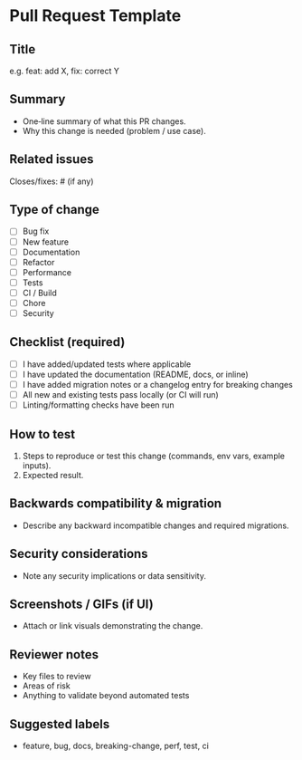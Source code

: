 # Pull Request Template

## Title
<!-- Use a short, imperative title. Optionally prefix with feat|fix|docs|chore|refactor|perf|test|ci -->
e.g. feat: add X, fix: correct Y

## Summary
- One‑line summary of what this PR changes.
- Why this change is needed (problem / use case).

## Related issues
Closes/fixes: # (if any)

## Type of change
- [ ] Bug fix
- [ ] New feature
- [ ] Documentation
- [ ] Refactor
- [ ] Performance
- [ ] Tests
- [ ] CI / Build
- [ ] Chore
- [ ] Security

## Checklist (required)
- [ ] I have added/updated tests where applicable
- [ ] I have updated the documentation (README, docs, or inline)
- [ ] I have added migration notes or a changelog entry for breaking changes
- [ ] All new and existing tests pass locally (or CI will run)
- [ ] Linting/formatting checks have been run

## How to test
1. Steps to reproduce or test this change (commands, env vars, example inputs).
2. Expected result.

## Backwards compatibility & migration
- Describe any backward incompatible changes and required migrations.

## Security considerations
- Note any security implications or data sensitivity.

## Screenshots / GIFs (if UI)
- Attach or link visuals demonstrating the change.

## Reviewer notes
- Key files to review
- Areas of risk
- Anything to validate beyond automated tests

## Suggested labels
- feature, bug, docs, breaking-change, perf, test, ci

<!-- Keep PRs atomic and focused. Large changes may be split into multiple PRs. -->